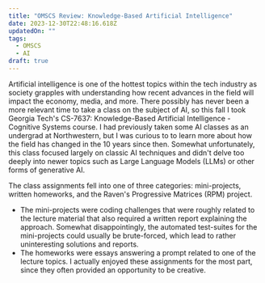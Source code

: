 ```yaml
---
title: "OMSCS Review: Knowledge-Based Artificial Intelligence"
date: 2023-12-30T22:48:16.618Z
updatedOn: ""
tags:
  - OMSCS
  - AI
draft: true
---
```

Artificial intelligence is one of the hottest topics within the tech industry as society grapples with understanding how recent advances in the field will impact the economy, media, and more. There possibly has never been a more relevant time to take a class on the subject of AI, so this fall I took Georgia Tech's CS-7637: Knowledge-Based Artificial Intelligence - Cognitive Systems course. I had previously taken some AI classes as an undergrad at Northwestern, but I was curious to to learn more about how the field has changed in the 10 years since then. Somewhat unfortunately, this class focused largely on classic AI techniques and didn't delve too deeply into newer topics such as Large Language Models (LLMs) or other forms of generative AI.

The class assignments fell into one of three categories: mini-projects, written homeworks, and the Raven's Progressive Matrices (RPM) project. 
* The mini-projects were coding challenges that were roughly related to the lecture material that also required a written report explaining the approach. Somewhat disappointingly, the automated test-suites for the mini-projects could usually be brute-forced, which lead to rather uninteresting solutions and reports. 
* The homeworks were essays answering a prompt related to one of the lecture topics. I actually enjoyed these assignments for the most part, since they often provided an opportunity to be creative. 